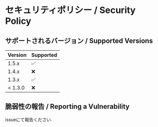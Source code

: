 # セキュリティポリシー / Security Policy

## サポートされるバージョン / Supported Versions

| Version | Supported          |
| ------- | ------------------ |
| 1.5.x   | :white_check_mark: |
| 1.4.x   | :x:                |
| 1.3.x   | :white_check_mark: |
| < 1.3.0 | :x:              |

## 脆弱性の報告 / Reporting a Vulnerability

issueにて報告ください.